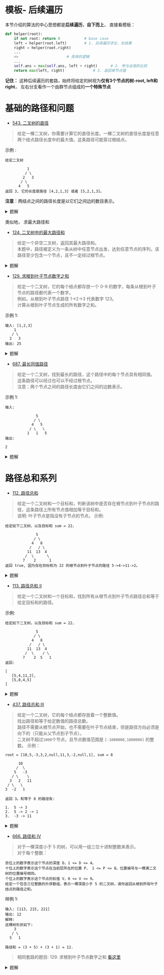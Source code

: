 # 模板- 后续遍历
本节介绍的算法的中心思想都是**后续遍历**，**自下而上**， 直接看模板：
```python
def helper(root):
    if not root: return 0           # base case
    left = helper(root.left)        # 1. 后续遍历求左、右结果
    right = helper(root.right)
    ...
    <>						# 具体的逻辑
    ...
    self.ans = max(self.ans, left + right)      # 2. 参与全局的比较
    return max(left, right)    	  		# 3. 返回单节点值
```
**记住：** 这种后续遍历的套路，始终将给定的树视为**仅有3个节点的树-root, left和right**， 左右分支看作一个由群节点组成的**一个特殊节点**

# 基础的路径和问题
- [543. 二叉树的直径](https://leetcode-cn.com/problems/diameter-of-binary-tree/)

> 给定一棵二叉树，你需要计算它的直径长度。一棵二叉树的直径长度是任意两个结点路径长度中的最大值。这条路径可能穿过根结点。

示例 :

```
给定二叉树

          1
         / \
        2   3
       / \     
      4   5    
返回 3, 它的长度是路径 [4,2,1,3] 或者 [5,2,1,3]。
```

**注意**：两结点之间的路径长度是以它们之间边的数目表示。
<details>
<summary>题解</summary>
	
```python3
class Solution:
    def diameterOfBinaryTree(self, root: TreeNode) -> int:
        self.diameter = 0
        # depth 函数返回的是高度，但是同时实现了直径 Diameter 的计算
        def depth(root):
            if not root: return 0
            l, r = depth(root.left), depth(root.right)
            
            # 去掉这一句，就是求高度 depth 函数的本质
            # 然而，直径正好 = l + r
            self.diameter = max(self.diameter, (l + r))
            
            return 1 + max(l, r)
        depth(root)
        return self.diameter
```
</details>

类似地， 求最大路径和
- [124. 二叉树中的最大路径和](https://leetcode-cn.com/problems/binary-tree-maximum-path-sum/)
> 给定一个非空二叉树，返回其最大路径和。     
本题中，路径被定义为一条从树中任意节点出发，达到任意节点的序列。该路径至少包含一个节点，且不一定经过根节点。
<details>
<summary>题解</summary>
	
```python3
class Solution:
    def maxPathSum(self, root: TreeNode) -> int:
        self.maxPath = float('-Inf')
        def helper(root):
            if not root: return 0
            l, r = helper(root.left), helper(root.right)
            self.maxPath = max(self.maxPath, root.val + max(0, l) + max(0, r))
            return root.val + max([0, l, r])
        helper(root)
        return self.maxPath
```
</details>

- [129. 求根到叶子节点数字之和](https://leetcode-cn.com/problems/sum-root-to-leaf-numbers/)
> 给定一个二叉树，它的每个结点都存放一个 0-9 的数字，每条从根到叶子节点的路径都代表一个数字。		
例如，从根到叶子节点路径 1->2->3 代表数字 123。		
计算从根到叶子节点生成的所有数字之和。

示例 1:
```
输入: [1,2,3]
    1
   / \
  2   3
输出: 25
```
<details>
<summary>题解</summary>
	
```python3
class Solution:
    def sumNumbers(self, root: TreeNode) -> int:
        
        def helper(root, pre=0):
            if not root: return 0
            cur = pre * 10 + root.val
            if not root.left and not root.right: return cur
            return helper(root.left, cur) + helper(root.right, cur)
        
        return helper(root)
	
"""
只能是自顶向下，自底向上的解法是错误的， 例如
def sumNumbers(self, root: TreeNode) -> int:
    def dfs(root):
        if not root: return 0
        l, r = dfs(root.left), dfs(root.right)
        return l + r + 2 * root.val * 10
    return dfs(root)
"""
```
</details>

- [687. 最长同值路径](https://leetcode-cn.com/problems/longest-univalue-path/)
> 给定一个二叉树，找到最长的路径，这个路径中的每个节点具有相同值。 这条路径可以经过也可以不经过根节点。			
注意：两个节点之间的路径长度由它们之间的边数表示。

示例 1:
```
输入:

              5
             / \
            4   5
           / \   \
          1   1   5
输出:

2
```
<details>
<summary>题解</summary>
	
```python3
class Solution:
    def longestUnivaluePath(self, root: TreeNode) -> int:
        self.res = 0
        def longestUnivaluePathWithRoot(root):
            if not root: return 0
            left = longestUnivaluePathWithRoot(root.left)
            right = longestUnivaluePathWithRoot(root.right)
            len_L = len_R = 0
            if root.left and root.left.val == root.val:
                len_L = 1 + left
            if root.right and root.right.val == root.val:
                len_R = 1 + right
            self.res = max(self.res, len_L + len_R)
            return max(len_L, len_R)
        longestUnivaluePathWithRoot(root)
        return self.res
```
</details>

# 路径总和系列
- [112. 路径总和](https://leetcode-cn.com/problems/path-sum/)
> 给定一个二叉树和一个目标和，判断该树中是否存在根节点到叶子节点的路径，这条路径上所有节点值相加等于目标和。			
说明: 叶子节点是指没有子节点的节点。
示例: 
```
给定如下二叉树，以及目标和 sum = 22，

              5
             / \
            4   8
           /   / \
          11  13  4
         /  \      \
        7    2      1
返回 true, 因为存在目标和为 22 的根节点到叶子节点的路径 5->4->11->2。
```
<details>
<summary>题解</summary>
	
```python3
class Solution:
    def hasPathSum(self, root: TreeNode, sum: int) -> bool:
        # root=[], sum=0， 判False
        if not root: return False
        if not root.left and not root.right: return root.val == sum
        return self.hasPathSum(root.left, sum - root.val) or self.hasPathSum(root.right, sum - root.val)
```
</details>

- [113. 路径总和 II](https://leetcode-cn.com/problems/path-sum-ii/)
> 给定一个二叉树和一个目标和，找到所有从根节点到叶子节点路径总和等于给定目标和的路径。

示例:
```
给定如下二叉树，以及目标和 sum = 22，

              5
             / \
            4   8
           /   / \
          11  13  4
         /  \    / \
        7    2  5   1
返回:

[
   [5,4,11,2],
   [5,8,4,5]
]
```
<details>
<summary>题解</summary>
	
```python3
class Solution:
    def pathSum(self, root: TreeNode, sum: int) -> List[List[int]]:
        output = []
        def helper(root, SUM, cur=[]):
            if not root: return
            if not root.left and not root.right:
                if root.val == SUM:
                    output.append(cur + [SUM])
                return
            helper(root.left, SUM - root.val, cur + [root.val])
            helper(root.right, SUM - root.val, cur + [root.val])
        helper(root, sum)
        return output
```
</details>

- [437. 路径总和 III](https://leetcode-cn.com/problems/path-sum-iii/)
> 给定一个二叉树，它的每个结点都存放着一个整数值。			
找出路径和等于给定数值的路径总数。			
路径不需要从根节点开始，也不需要在叶子节点结束，但是路径方向必须是向下的（只能从父节点到子节点）。			
二叉树不超过`1000`个节点，且节点数值范围是 `[-1000000,1000000]` 的整数。
示例：
```
root = [10,5,-3,3,2,null,11,3,-2,null,1], sum = 8

      10
     /  \
    5   -3
   / \    \
  3   2   11
 / \   \
3  -2   1

返回 3。和等于 8 的路径有:

1.  5 -> 3
2.  5 -> 2 -> 1
3.  -3 -> 11
```
<details>
<summary>题解</summary>
	
```python3
# 解法一： 双重dfs递归
class Solution:
    def pathSum(self, root: TreeNode, sum: int) -> int:
        self.ans = 0
        def dfs1(root, sum):
            if not root: return
            dfs2(root, sum)
            dfs1(root.left, sum)
            dfs1(root.right, sum)
        def dfs2(root, sum):
            if not root: return 
            if root.val == sum: self.ans += 1
            dfs2(root.left, sum - root.val)
            dfs2(root.right, sum - root.val)
        dfs1(root, sum)
        return self.ans
# 解法二：
class Solution:
    def pathSum(self, root: TreeNode, sum: int) -> int:
        def helper(root, sumlist=[]):
            if not root: return 0
            sumlist = [*map(lambda x: x + root.val, sumlist)] + [root.val]
            return sumlist.count(sum) + helper(root.left, sumlist) + helper(root.right, sumlist)
        return helper(root)
```
</details>

- [666. 路径和 IV](https://leetcode-cn.com/problems/path-sum-iv/)
> 对于一棵深度小于 5 的树，可以用一组三位十进制整数来表示。		
对于每个整数：	
```shell
百位上的数字表示这个节点的深度 D，1 <= D <= 4。
十位上的数字表示这个节点在当前层所在的位置 P， 1 <= P <= 8。位置编号与一棵满二叉树的位置编号相同。
个位上的数字表示这个节点的权值 V，0 <= V <= 9。
给定一个包含三位整数的升序数组，表示一棵深度小于 5 的二叉树，请你返回从根到所有叶子结点的路径之和。
```
样例 1:
```shell
输入: [113, 215, 221]
输出: 12
解释: 
这棵树形状如下:
    3
   / \
  5   1

路径和 = (3 + 5) + (3 + 1) = 12.
```

> 相同套路的题目:
<span id="jump">129. 求根到叶子节点数字之和</span>
[看这里](#jump)

<details>
<summary>题解</summary>
	
```python3
class Solution:
    def pathSum(self, nums: List[int]) -> int:
        # 将给定的十进制数,刻画成树
        tree = dict()
        for num in nums:
            num_str = str(num)
            d, p, v = int(num_str[0]), int(num_str[1]), int(num_str[2])
            tree[(d, p)] = v
        # 树遍历
        def helper(root, pre=0):
            # 空节点, 注意是返回0, 而不是pre
            if root not in tree:
                return 0
            # 左右节点
	    # 基0: 2n, 2n + 1
	    # 基1: 2n - 1, 2n
            l = (root[0] + 1, root[1] * 2 - 1)
            r = (root[0] + 1, root[1] * 2)
            # base case
            if l not in tree and r not in tree:
                return pre + tree[root]
            return helper(l, pre + tree[root]) + helper(r, pre + tree[root])
        return helper((1, 1))
```
</details>
